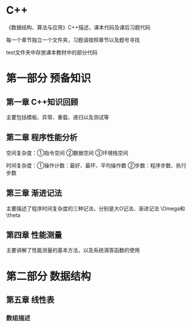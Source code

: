 # C++
《数据结构、算法与应用》C++描述，课本代码及课后习题代码

每一个章节独立一个文件夹，习题请按照章节以及题号寻找

test文件夹中存放课本教材中的部分代码
# 第一部分 预备知识
## 第一章 C++知识回顾
主要包括模板、异常、重载、递归以及测试等
## 第二章 程序性能分析
空间复杂度：①指令空间 ②数据空间 ③环境栈空间

时间复杂度：①操作计数：最好、最坏、平均操作数 ②步数：程序步数、执行步数
## 第三章 渐进记法
主要描述了程序时间复杂度的三种记法，分别是大O记法、渐进记法 \Omega和\theta 
## 第四章 性能测量
主要讲解了性能测量的基本方法，以及系统滴答函数的使用
# 第二部分 数据结构
## 第五章 线性表
### 数组描述
